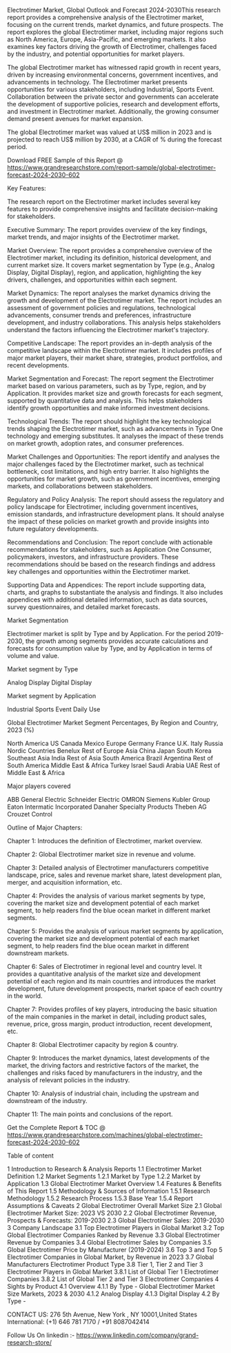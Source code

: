 Electrotimer Market, Global Outlook and Forecast 2024-2030This research report provides a comprehensive analysis of the Electrotimer market, focusing on the current trends, market dynamics, and future prospects. The report explores the global Electrotimer market, including major regions such as North America, Europe, Asia-Pacific, and emerging markets. It also examines key factors driving the growth of Electrotimer, challenges faced by the industry, and potential opportunities for market players.

The global Electrotimer market has witnessed rapid growth in recent years, driven by increasing environmental concerns, government incentives, and advancements in technology. The Electrotimer market presents opportunities for various stakeholders, including Industrial, Sports Event. Collaboration between the private sector and governments can accelerate the development of supportive policies, research and development efforts, and investment in Electrotimer market. Additionally, the growing consumer demand present avenues for market expansion.

The global Electrotimer market was valued at US$ million in 2023 and is projected to reach US$ million by 2030, at a CAGR of % during the forecast period.

Download FREE Sample of this Report @ https://www.grandresearchstore.com/report-sample/global-electrotimer-forecast-2024-2030-602


Key Features:

The research report on the Electrotimer market includes several key features to provide comprehensive insights and facilitate decision-making for stakeholders.

Executive Summary: The report provides overview of the key findings, market trends, and major insights of the Electrotimer market.

Market Overview: The report provides a comprehensive overview of the Electrotimer market, including its definition, historical development, and current market size. It covers market segmentation by Type (e.g., Analog Display, Digital Display), region, and application, highlighting the key drivers, challenges, and opportunities within each segment.

Market Dynamics: The report analyses the market dynamics driving the growth and development of the Electrotimer market. The report includes an assessment of government policies and regulations, technological advancements, consumer trends and preferences, infrastructure development, and industry collaborations. This analysis helps stakeholders understand the factors influencing the Electrotimer market's trajectory.

Competitive Landscape: The report provides an in-depth analysis of the competitive landscape within the Electrotimer market. It includes profiles of major market players, their market share, strategies, product portfolios, and recent developments.

Market Segmentation and Forecast: The report segment the Electrotimer market based on various parameters, such as by Type, region, and by Application. It provides market size and growth forecasts for each segment, supported by quantitative data and analysis. This helps stakeholders identify growth opportunities and make informed investment decisions.

Technological Trends: The report should highlight the key technological trends shaping the Electrotimer market, such as advancements in Type One technology and emerging substitutes. It analyses the impact of these trends on market growth, adoption rates, and consumer preferences.

Market Challenges and Opportunities: The report identify and analyses the major challenges faced by the Electrotimer market, such as technical bottleneck, cost limitations, and high entry barrier. It also highlights the opportunities for market growth, such as government incentives, emerging markets, and collaborations between stakeholders.

Regulatory and Policy Analysis: The report should assess the regulatory and policy landscape for Electrotimer, including government incentives, emission standards, and infrastructure development plans. It should analyse the impact of these policies on market growth and provide insights into future regulatory developments.

Recommendations and Conclusion: The report conclude with actionable recommendations for stakeholders, such as Application One Consumer, policymakers, investors, and infrastructure providers. These recommendations should be based on the research findings and address key challenges and opportunities within the Electrotimer market.

Supporting Data and Appendices: The report include supporting data, charts, and graphs to substantiate the analysis and findings. It also includes appendices with additional detailed information, such as data sources, survey questionnaires, and detailed market forecasts.

Market Segmentation

Electrotimer market is split by Type and by Application. For the period 2019-2030, the growth among segments provides accurate calculations and forecasts for consumption value by Type, and by Application in terms of volume and value.

Market segment by Type



Analog Display
Digital Display


Market segment by Application



Industrial
Sports Event
Daily Use


Global Electrotimer Market Segment Percentages, By Region and Country, 2023 (%)



North America
US
Canada
Mexico
Europe
Germany
France
U.K.
Italy
Russia
Nordic Countries
Benelux
Rest of Europe
Asia
China
Japan
South Korea
Southeast Asia
India
Rest of Asia
South America
Brazil
Argentina
Rest of South America
Middle East & Africa
Turkey
Israel
Saudi Arabia
UAE
Rest of Middle East & Africa


Major players covered



ABB
General Electric
Schneider Electric
OMRON
Siemens
Kubler Group
Eaton
Intermatic Incorporated
Danaher Specialty Products
Theben AG
Crouzet Control


Outline of Major Chapters:

Chapter 1: Introduces the definition of Electrotimer, market overview.

Chapter 2: Global Electrotimer market size in revenue and volume.

Chapter 3: Detailed analysis of Electrotimer manufacturers competitive landscape, price, sales and revenue market share, latest development plan, merger, and acquisition information, etc.

Chapter 4: Provides the analysis of various market segments by type, covering the market size and development potential of each market segment, to help readers find the blue ocean market in different market segments.

Chapter 5: Provides the analysis of various market segments by application, covering the market size and development potential of each market segment, to help readers find the blue ocean market in different downstream markets.

Chapter 6: Sales of Electrotimer in regional level and country level. It provides a quantitative analysis of the market size and development potential of each region and its main countries and introduces the market development, future development prospects, market space of each country in the world.

Chapter 7: Provides profiles of key players, introducing the basic situation of the main companies in the market in detail, including product sales, revenue, price, gross margin, product introduction, recent development, etc.

Chapter 8: Global Electrotimer capacity by region & country.

Chapter 9: Introduces the market dynamics, latest developments of the market, the driving factors and restrictive factors of the market, the challenges and risks faced by manufacturers in the industry, and the analysis of relevant policies in the industry.

Chapter 10: Analysis of industrial chain, including the upstream and downstream of the industry.

Chapter 11: The main points and conclusions of the report.

Get the Complete Report & TOC @ https://www.grandresearchstore.com/machines/global-electrotimer-forecast-2024-2030-602

Table of content

1 Introduction to Research & Analysis Reports
1.1 Electrotimer Market Definition
1.2 Market Segments
1.2.1 Market by Type
1.2.2 Market by Application
1.3 Global Electrotimer Market Overview
1.4 Features & Benefits of This Report
1.5 Methodology & Sources of Information
1.5.1 Research Methodology
1.5.2 Research Process
1.5.3 Base Year
1.5.4 Report Assumptions & Caveats
2 Global Electrotimer Overall Market Size
2.1 Global Electrotimer Market Size: 2023 VS 2030
2.2 Global Electrotimer Revenue, Prospects & Forecasts: 2019-2030
2.3 Global Electrotimer Sales: 2019-2030
3 Company Landscape
3.1 Top Electrotimer Players in Global Market
3.2 Top Global Electrotimer Companies Ranked by Revenue
3.3 Global Electrotimer Revenue by Companies
3.4 Global Electrotimer Sales by Companies
3.5 Global Electrotimer Price by Manufacturer (2019-2024)
3.6 Top 3 and Top 5 Electrotimer Companies in Global Market, by Revenue in 2023
3.7 Global Manufacturers Electrotimer Product Type
3.8 Tier 1, Tier 2 and Tier 3 Electrotimer Players in Global Market
3.8.1 List of Global Tier 1 Electrotimer Companies
3.8.2 List of Global Tier 2 and Tier 3 Electrotimer Companies
4 Sights by Product
4.1 Overview
4.1.1 By Type - Global Electrotimer Market Size Markets, 2023 & 2030
4.1.2 Analog Display
4.1.3 Digital Display
4.2 By Type -

CONTACT US:
276 5th Avenue, New York , NY 10001,United States
International: (+1) 646 781 7170 / +91 8087042414

Follow Us On linkedin :- https://www.linkedin.com/company/grand-research-store/



